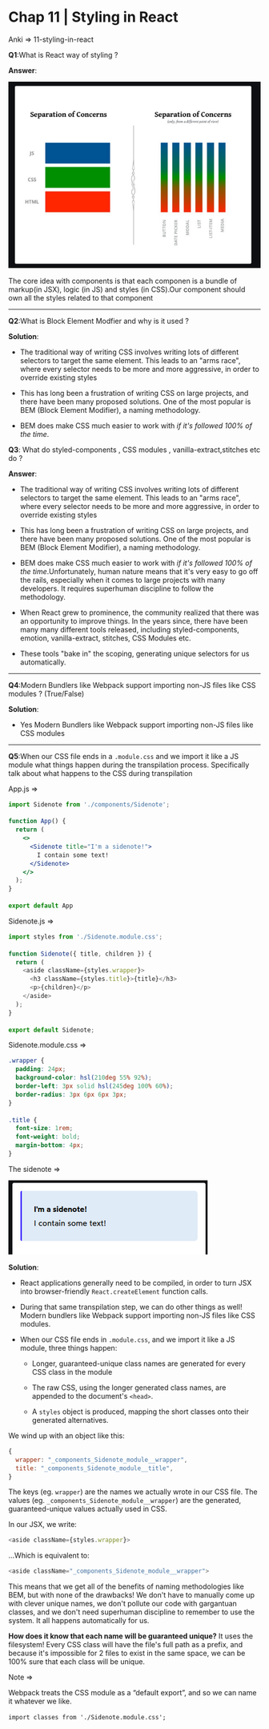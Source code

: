 # Chap 11 | Styling in React

Anki => 11-styling-in-react

**Q1**:What is React way of styling ? 

**Answer**:

![](../../assets/seperation-of-concerns.png)

The core idea with components is that each componen is a bundle of markup(in JSX), logic (in JS) and styles (in CSS).Our component should own all the styles related to that component

---

**Q2**:What is Block Element Modfier and why is it used ? 

**Solution**:

- The traditional way of writing CSS involves writing lots of different
  selectors to target the same element. This leads to an "arms race",
  where every selector needs to be more and more aggressive, in order to
  override existing styles

- This has long been a frustration of writing CSS on large projects, and
  there have been many proposed solutions. One of the most popular is BEM
  (Block Element Modifier), a naming methodology.

- BEM does make CSS much easier to work with *if it's followed 100% of the time*.

**Q3**: What do styled-components , CSS modules , vanilla-extract,stitches etc do ? 

**Answer**:

- The traditional way of writing CSS involves writing lots of different
  selectors to target the same element. This leads to an "arms race",
  where every selector needs to be more and more aggressive, in order to
  override existing styles

- This has long been a frustration of writing CSS on large projects, and
  there have been many proposed solutions. One of the most popular is BEM
  (Block Element Modifier), a naming methodology.

- BEM does make CSS much easier to work with *if it's followed 100% of the time*.Unfortunately, human nature means that it's very easy to go off the
  rails, especially when it comes to large projects with many developers.
  It requires superhuman discipline to follow the methodology.

- When React grew to prominence, the community realized that there was an
  opportunity to improve things. In the years since, there have been many
  many different tools released, including styled-components, emotion,
  vanilla-extract, stitches, CSS Modules etc.

- These tools "bake in" the scoping, generating unique selectors for us automatically.

---

**Q4**:Modern Bundlers like Webpack support importing non-JS files like CSS modules ? (True/False)

**Solution**:

- Yes Modern Bundlers like Webpack support importing non-JS files like CSS modules

---

**Q5**:When our CSS file ends in a `.module.css` and we import it like a JS module what things happen during the transpilation process. Specifically talk about what happens to the CSS during transpilation 

App.js => 

```jsx
import Sidenote from './components/Sidenote';

function App() {
  return (
    <>
      <Sidenote title="I'm a sidenote!">
        I contain some text!
      </Sidenote>
    </>
  );
}

export default App
```

Sidenote.js => 

```js
import styles from './Sidenote.module.css';

function Sidenote({ title, children }) {
  return (
    <aside className={styles.wrapper}>
      <h3 className={styles.title}>{title}</h3>
      <p>{children}</p>
    </aside>
  );
}

export default Sidenote;
```

Sidenote.module.css => 

```css
.wrapper {
  padding: 24px;
  background-color: hsl(210deg 55% 92%);
  border-left: 3px solid hsl(245deg 100% 60%);
  border-radius: 3px 6px 6px 3px;
}

.title {
  font-size: 1rem;
  font-weight: bold;
  margin-bottom: 4px;
}
```

The sidenote => 

![](../../assets/sidenote.png)

**Solution**:

- React applications generally need to be compiled, in order to turn JSX into browser-friendly `React.createElement` function calls.

- During that same transpilation step, we can do other things as well!
  Modern bundlers like Webpack support importing non-JS files like CSS
  modules.

- When our CSS file ends in `.module.css`, and we import it like a JS module, three things happen:
  
  - Longer, guaranteed-unique class names are generated for every CSS class in the module
  
  - The raw CSS, using the longer generated class names, are appended to the document's `<head>`.
  
  - A `styles` object is produced, mapping the short classes onto their generated alternatives.

We wind up with an object like this:

```js
{
  wrapper: "_components_Sidenote_module__wrapper",
  title: "_components_Sidenote_module__title",
}
```

The keys (eg. `wrapper`) are the names we actually wrote in our CSS file. The values (eg. `_components_Sidenote_module__wrapper`) are the generated, guaranteed-unique values actually used in CSS.

In our JSX, we write:

```js
<aside className={styles.wrapper}>
```

…Which is equivalent to:

```js
<aside className="_components_Sidenote_module__wrapper">
```

This means that we get all of the benefits of naming methodologies like
BEM, but with none of the drawbacks! We don't have to manually come up
with clever unique names, we don't pollute our code with gargantuan
classes, and we don't need superhuman discipline to remember to use the
system. It all happens automatically for us.

**How does it know that each name will be guaranteed unique?** It uses the filesystem! Every CSS class will have the file's full path
as a prefix, and because it's impossible for 2 files to exist in the
same space, we can be 100% sure that each class will be unique.

Note =>

Webpack treats the CSS module as a “default export”, and so we can name it whatever we like.

`import classes from './Sidenote.module.css';`
